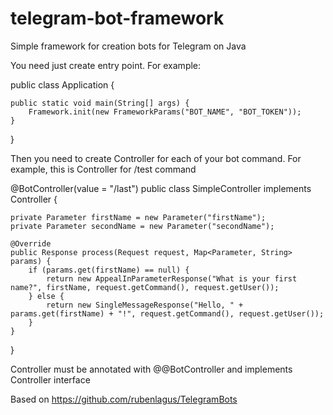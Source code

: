 # telegram-bot-framework
Simple framework for creation bots for Telegram on Java

You need just create entry point. For example:

public class Application {

    public static void main(String[] args) {
        Framework.init(new FrameworkParams("BOT_NAME", "BOT_TOKEN"));
    }
}

Then you need to create Controller for each of your bot command. For example, this is Controller for /test command

@BotController(value = "/last")
public class SimpleController implements Controller {

    private Parameter firstName = new Parameter("firstName");
    private Parameter secondName = new Parameter("secondName");

    @Override
    public Response process(Request request, Map<Parameter, String> params) {
        if (params.get(firstName) == null) {
            return new AppealInParameterResponse("What is your first name?", firstName, request.getCommand(), request.getUser());
        } else {
            return new SingleMessageResponse("Hello, " + params.get(firstName) + "!", request.getCommand(), request.getUser());
        }
    }
}

Controller must be annotated with @@BotController and implements Controller interface

Based on https://github.com/rubenlagus/TelegramBots
